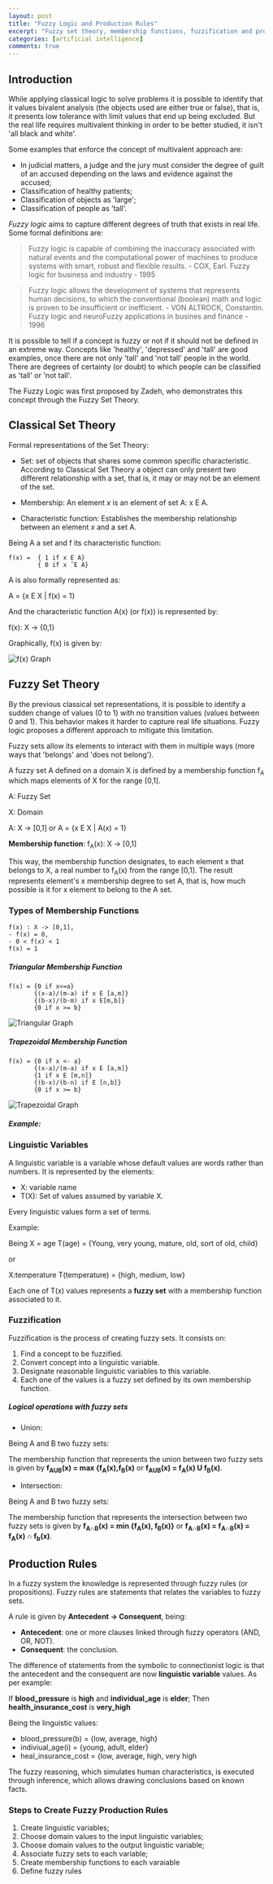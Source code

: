 ```yaml
---
layout: post
title: "Fuzzy Logic and Production Rules"
excerpt: "Fuzzy set theory, membership functions, fuzzification and production rules"
categories: [artificial intelligence]
comments: true
---
```


## Introduction

While applying classical logic to solve problems it is possible to identify that it values bivalent analysis (the objects used are either true or false), that is, it presents low tolerance with limit values that end up being excluded. But the real life requires multivalent thinking in order to be better studied, it isn't 'all black and white'.

Some examples that enforce the concept of multivalent approach are:
- In judicial matters, a judge and the jury must consider the degree of guilt of an accused depending on the laws and evidence against the accused;
- Classification of healthy patients;
- Classification of objects as 'large';
- Classification of people as 'tall'.

*Fuzzy logic* aims to capture different degrees of truth that exists in real life. Some formal definitions are:

> Fuzzy logic is capable of combining the inaccuracy associated with natural events and the computational power of machines to produce systems with smart, robust and flexible results. - COX, Earl. Fuzzy logic for business and industry - 1995

>Fuzzy logic allows the development of systems that represents human decisions, to which the conventional (boolean) math and logic is proven to be insufficient or inefficient. - VON ALTROCK, Constantin. Fuzzy logic and neuroFuzzy applications in busines and finance - 1996

It is possible to tell if a concept is fuzzy or not if it should not be defined in an extreme way. Concepts like 'healthy', 'depressed' and 'tall' are good examples, once there are not only 'tall' and 'not tall' people in the world. There are degrees of certainty (or doubt) to which people can be classified as 'tall' or 'not tall'.

The Fuzzy Logic was first proposed by Zadeh, who demonstrates this concept through the Fuzzy Set Theory.

## Classical Set Theory

Formal representations of the Set Theory:

- Set: set of objects that shares some common specific characteristic. According to Classical Set Theory a object can only present two different relationship with a set, that is, it may or may not be an element of the set.

- Membership: An element _x_ is an element of set A: x E A.

- Characteristic function: Establishes the membership relationship between an element _x_ and a set A.

Being A a set and f its characteristic function:
```
f(x) =  { 1 if x E A}
        { 0 if x ˜E A}
```
A is also formally represented as:

A = {x E X \| f(x) = 1}

And the characteristic function A(x) (or f(x)) is represented by:

f(x): X -> {0,1}

Graphically, f(x) is given by:

![f(x) Graph](/img/posts_img/fxgraph.png)

## Fuzzy Set Theory

By the previous classical set representations, it is possible to identify a sudden change of values (0 to 1) with no transition values (values between 0 and 1). This behavior makes it harder to capture real life situations. Fuzzy logic proposes a different approach to mitigate this limitation.

Fuzzy sets allow its elements to interact with them in multiple ways (more ways that 'belongs' and 'does not belong').

A fuzzy set A defined on a domain X is defined by a membership function f<sub>A</sub> which maps elements of X for the range [0,1].

A: Fuzzy Set

X: Domain

A: X -> [0,1] or A = {x E X \| A(x) = 1}

__Membership function__: f<sub>A</sub>(x): X -> [0,1]

This way, the membership function designates, to each element x that belongs to X, a real number to f<sub>A</sub>(x) from the range [0,1]. The result represents element's x membership degree to set A, that is, how much possible is it for x element to belong to the A set.



### Types of Membership Functions

```
f(x) : X -> [0,1],
- f(x) = 0,
- 0 < f(x) < 1
f(x) = 1
```

##### Triangular Membership Function

```
f(x) = {0 if x<=a}
       {(x-a)/(m-a) if x E [a,m]}
       {(b-x)/(b-m) if x E[m,b]}
       {0 if x >= b}

```
![Triangular Graph](/img/posts_img/triangular_function.png)

##### Trapezoidal Membership Function

```
f(x) = {0 if x <- a}
       {(x-a)/(m-a) if x E [a,m]}
       {1 if x E [m,n]}
       {(b-x)/(b-n) if E [n,b]}
       {0 if x >= b}
```

![Trapezoidal Graph](/img/posts_img/trapezoidal_function.png)

##### Example:

### Linguistic Variables

A linguistic variable is a variable whose default values are words rather than numbers. It is represented by the elements:
- X: variable name
- T(X): Set of values assumed by variable X.

Every linguistic values form a set of terms.

Example:

Being X = age
T(age) = {Young, very young, mature, old, sort of old, child}

or

X:temperature
T(temperature) = {high, medium, low}

Each one of T(x) values represents a __fuzzy set__ with a membership function associated to it.

### Fuzzification

Fuzzification is the process of creating fuzzy sets. It consists on:

1. Find a concept to be fuzzified.
2. Convert concept into a linguistic variable.
3. Designate reasonable linguistic variables to this variable.
4. Each one of the values is a fuzzy set defined by its own membership function.

##### Logical operations with fuzzy sets

- Union:

Being A and B two fuzzy sets:

The membership function that represents the union between two fuzzy sets is given by __f<sub>AUB</sub>(x) = max {f<sub>A</sub>(x),f<sub>B</sub>(x)__ or __f<sub>AUB</sub>(x) = f<sub>A</sub>(x) U f<sub>B</sub>(x)__.

- Intersection:

Being A and B two fuzzy sets:

The membership function that represents the intersection between two fuzzy sets is given by __f<sub>A∩B</sub>(x) = min {f<sub>A</sub>(x), f<sub>B</sub>(x)}__ or __f<sub>A∩B</sub>(x) = f<sub>A∩B</sub>(x) = f<sub>A</sub>(x) ∩ f<sub>b</sub>(x)__.

## Production Rules

In a fuzzy system the knowledge is represented through fuzzy rules (or propositions). Fuzzy rules are statements that relates the variables to fuzzy sets.

A rule is given by __Antecedent -> Consequent__, being:

- __Antecedent__: one or more clauses linked through fuzzy operators (AND, OR, NOT).
- __Consequent__: the conclusion.

The difference of statements from the symbolic to connectionist logic is that the antecedent and the consequent are now __linguistic variable__ values. As per example:

If __blood_pressure__ is __high__ and __individual_age__ is __elder__;
Then __health_insurance_cost__ is __very_high__

Being the linguistic values:

- blood_pressure(b) = {low, average, high}
- indiviual_age(i) = {young, adult, elder}
- heal_insurance_cost = {low, average, high, very high

The fuzzy reasoning, which simulates human characteristics, is executed through inference, which allows drawing conclusions based on known facts.

### Steps to Create Fuzzy Production Rules

1. Create linguistic variables;
2. Choose domain values to the input linguistic variables;
3. Choose domain values to the output linguistic variable;
4. Associate fuzzy sets to each variable;
5. Create membership functions to each varaiable
6. Define fuzzy rules
